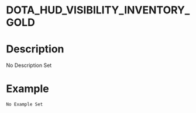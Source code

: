 # DOTA_HUD_VISIBILITY_INVENTORY_GOLD
# Description
No Description Set
# Example
```No Example Set```